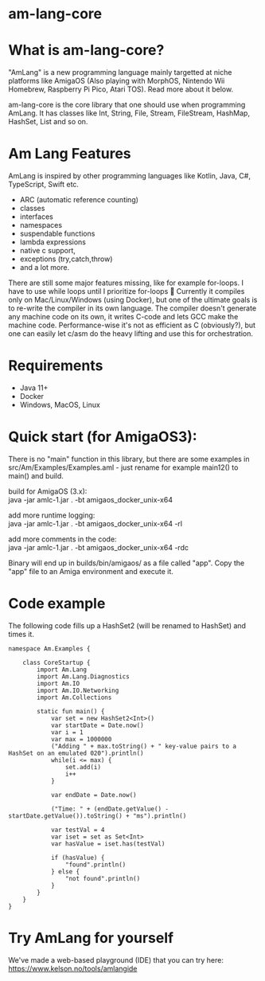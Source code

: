 # am-lang-core

# What is am-lang-core?

"AmLang" is a new programming language mainly targetted at niche platforms like AmigaOS (Also playing with MorphOS, Nintendo Wii Homebrew, Raspberry Pi Pico, Atari TOS). Read more about it below.

am-lang-core is the core library that one should use when programming AmLang. It has classes like Int, String, File, Stream, FileStream, HashMap, HashSet, List and so on. 

# Am Lang Features
AmLang is inspired by other programming languages like Kotlin, Java, C#, TypeScript, Swift etc. 

- ARC (automatic reference counting)
- classes
- interfaces
- namespaces
- suspendable functions
- lambda expressions
- native c support, 
- exceptions (try,catch,throw) 
- and a lot more. 

There are still some major features missing, like for example for-loops. I have to use while loops until I prioritize for-loops 🙂 Currently it compiles only on Mac/Linux/Windows (using Docker), but one of the ultimate goals is to re-write the compiler in its own language. The compiler doesn't generate any machine code on its own, it writes C-code and lets GCC make the machine code. Performance-wise it's not as efficient as C (obviously?), but one can easily let c/asm do the heavy lifting and use this for orchestration. 

# Requirements
- Java 11+
- Docker
- Windows, MacOS, Linux

# Quick start (for AmigaOS3):

There is no "main" function in this library, but there are some examples in src/Am/Examples/Examples.aml - just rename for example main12() to main() and build.

build for AmigaOS (3.x): \
java -jar amlc-1.jar . -bt amigaos_docker_unix-x64

add more runtime logging: \
java -jar amlc-1.jar . -bt amigaos_docker_unix-x64 -rl

add more comments in the code: \
java -jar amlc-1.jar . -bt amigaos_docker_unix-x64 -rdc

Binary will end up in builds/bin/amigaos/ as a file called "app". Copy the "app" file to an Amiga environment and execute it. 

# Code example

The following code fills up a HashSet2 (will be renamed to HashSet) and times it.

    namespace Am.Examples {    

        class CoreStartup {
            import Am.Lang
            import Am.Lang.Diagnostics
            import Am.IO
            import Am.IO.Networking
            import Am.Collections

            static fun main() {
                var set = new HashSet2<Int>()
                var startDate = Date.now()
                var i = 1
                var max = 1000000
                ("Adding " + max.toString() + " key-value pairs to a HashSet on an emulated 020").println()
                while(i <= max) {                
                    set.add(i)
                    i++
                }

                var endDate = Date.now()

                ("Time: " + (endDate.getValue() - startDate.getValue()).toString() + "ms").println()

                var testVal = 4
                var iset = set as Set<Int>
                var hasValue = iset.has(testVal)

                if (hasValue) {
                    "found".println()
                } else {
                    "not found".println()
                }
            }
        }
    }


# Try AmLang for yourself
We've made a web-based playground (IDE) that you can try here: https://www.kelson.no/tools/amlangide

